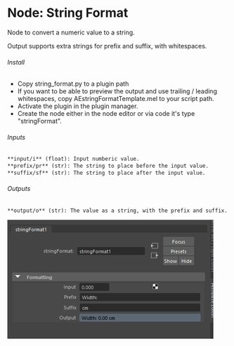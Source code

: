 # Node: String Format

Node to convert a numeric value to a string.

Output supports extra strings for prefix and suffix, with whitespaces.

###### Install ######  
- Copy string_format.py to a plugin path
- If you want to be able to preview the output and use trailing / leading whitespaces, copy AEstringFormatTemplate.mel to your script path.
- Activate the plugin in the plugin manager.
- Create the node either in the node editor or via code it's type "stringFormat".

###### Inputs ######   
    **input/i** (float): Input numberic value.   
    **prefix/pr** (str): The string to place before the input value.   
    **suffix/sf** (str): The string to place after the input value.   

###### Outputs ######   
    **output/o** (str): The value as a string, with the prefix and suffix.

![Attribute Editor for stringFormat node](/plugins/string_format/string_format.png "Optional title")

